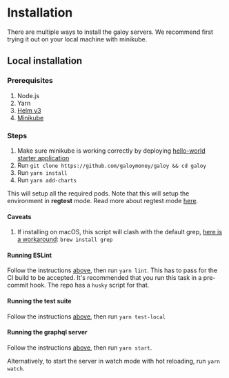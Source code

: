 # Installation

There are multiple ways to install the galoy servers. We recommend first trying it out on your local machine with minikube.

## Local installation

### Prerequisites
1. Node.js
2. Yarn
3. [Helm v3](https://helm.sh/docs/intro/install/)
4. [Minikube](https://minikube.sigs.k8s.io/docs/start/)

### Steps

1. Make sure minikube is working correctly by deploying [hello-world starter application](https://minikube.sigs.k8s.io/docs/start/)
2. Run `git clone https://github.com/galoymoney/galoy && cd galoy`
3. Run `yarn install`
4. Run `yarn add-charts`

This will setup all the required pods. Note that this will setup the environment in **regtest** mode. Read more about regtest mode [here](https://developer.bitcoin.org/examples/testing.html#regtest-mode).

#### Caveats
1. If installing on macOS, this script will clash with the default grep, [here is a workaround](https://stackoverflow.com/questions/16658333/grep-p-no-longer-works-how-can-i-rewrite-my-searches): `brew install grep`

#### Running ESLint

Follow the instructions [above](#steps), then run `yarn lint`. This has to pass for the CI build to be accepted. It's recommended that you run this task in a pre-commit hook. The repo has a `husky` script for that.

#### Running the test suite

Follow the instructions [above](#steps), then run `yarn test-local`

#### Running the graphql server

Follow the instructions [above](#steps), then run `yarn start`.

Alternatively, to start the server in watch mode with hot reloading, run `yarn watch`.
